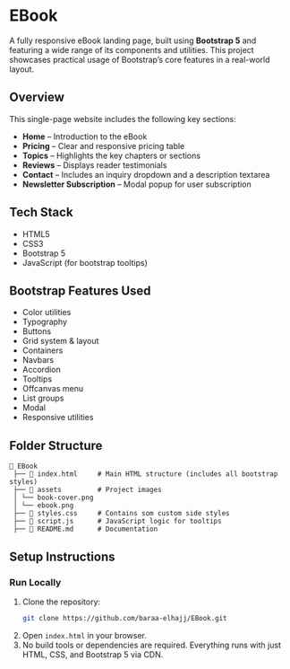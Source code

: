 # EBook

A fully responsive eBook landing page, built using **Bootstrap 5** and featuring a wide range of its components and utilities. This project showcases practical usage of Bootstrap’s core features in a real-world layout.

## Overview

This single-page website includes the following key sections:

- **Home** – Introduction to the eBook
- **Pricing** – Clear and responsive pricing table
- **Topics** – Highlights the key chapters or sections
- **Reviews** – Displays reader testimonials
- **Contact** – Includes an inquiry dropdown and a description textarea
- **Newsletter Subscription** – Modal popup for user subscription

## Tech Stack

- HTML5  
- CSS3  
- Bootstrap 5  
- JavaScript (for bootstrap tooltips)

## Bootstrap Features Used

- Color utilities
- Typography
- Buttons
- Grid system & layout
- Containers
- Navbars
- Accordion
- Tooltips
- Offcanvas menu
- List groups
- Modal
- Responsive utilities

## Folder Structure

```
📂 EBook
 ├── 📄 index.html     # Main HTML structure (includes all bootstrap styles)
 ├── 📂 assets         # Project images
 │ └── book-cover.png
 │ └── ebook.png
 ├── 📄 styles.css     # Contains som custom side styles
 ├── 📄 script.js      # JavaScript logic for tooltips
 ├── 📄 README.md      # Documentation
 ```

 ## Setup Instructions

### Run Locally

1. Clone the repository:
   ```bash
   git clone https://github.com/baraa-elhajj/EBook.git
    ```
2. Open `index.html` in your browser.
3. No build tools or dependencies are required. Everything runs with just HTML, CSS, and Bootstrap 5 via CDN.